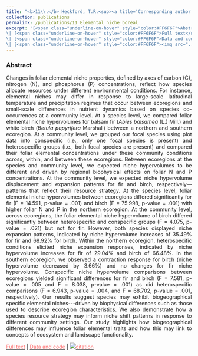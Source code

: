 ```yaml
---
title: "<b>11\\.</b> Heckford, T.R.<sup><a title='Corresponding author'>✉</a></sup>, Leroux, S.J., Vander Wal, E., <u>Rizzuto, M.</u>, Balluffi-Fry, J., Richmond, I.C., Wiersma, Y.F. **Foliar elemental niche responses of balsam fir (<i>Abies balsamea</i>) and white birch (<i>Betula papyrifera</i>) to differing community types across geographic scales.** Ecology and Evolution, 12, e9244. <img src='../images/open_access.png'>"
collection: publications
permalink: /publications/11_Elemental_niche_boreal
excerpt: '[<span class="underline-on-hover" style="color:#FF6F6F">Abstract</span>](../publications/11_Elemental_niche_boreal)
\| [<span class="underline-on-hover" style="color:#FF6F6F">Full text</span>](https://doi.org/10.1002/ece3.9244)
\| [<span class="underline-on-hover" style="color:#FF6F6F">Data and code</span>](https://doi.org/10.6084/m9.figshare.8247134)
\| [<span class="underline-on-hover" style="color:#FF6F6F"><img src="../images/bibtex.svg">citation</span>](../bibtex/11_Elemental_niche_boreal.bib)'
---
```


### Abstract

<p style='text-align: justify;'>
Changes in foliar elemental niche properties, defined by axes of carbon (C), nitrogen (N), and phosphorus (P) concentrations, reflect how species allocate resources under different environmental conditions. For instance, elemental niches may differ in response to large-scale latitudinal temperature and precipitation regimes that occur between ecoregions and small-scale differences in nutrient dynamics based on species co-occurrences at a community level. At a species level, we compared foliar elemental niche hypervolumes for balsam fir (<i>Abies balsamea</i> (L.) Mill.) and white birch (<i>Betula papyrifera</i> Marshall) between a northern and southern ecoregion. At a community level, we grouped our focal species using plot data into conspecific (i.e., only one focal species is present) and heterospecific groups (i.e., both focal species are present) and compared their foliar elemental concentrations under these community conditions across, within, and between these ecoregions. Between ecoregions at the species and community level, we expected niche hypervolumes to be different and driven by regional biophysical effects on foliar N and P concentrations. At the community level, we expected niche hypervolume displacement and expansion patterns for fir and birch, respectively—patterns that reflect their resource strategy. At the species level, foliar elemental niche hypervolumes between ecoregions differed significantly for fir (F = 14.591, p-value = .001) and birch (F = 75.998, p-value = .001) with higher foliar N and P in the northern ecoregion. At the community level, across ecoregions, the foliar elemental niche hypervolume of birch differed significantly between heterospecific and conspecific groups (F = 4.075, p-value = .021) but not for fir. However, both species displayed niche expansion patterns, indicated by niche hypervolume increases of 35.49% for fir and 68.92% for birch. Within the northern ecoregion, heterospecific conditions elicited niche expansion responses, indicated by niche hypervolume increases for fir of 29.04% and birch of 66.48%. In the southern ecoregion, we observed a contraction response for birch (niche hypervolume decreased by 3.66%) and no changes for fir niche hypervolume. Conspecific niche hypervolume comparisons between ecoregions yielded significant differences for fir and birch (F = 7.581, p-value = .005 and F = 8.038, p-value = .001) as did heterospecific comparisons (F = 6.943, p-value = .004, and F = 68.702, p-value = .001, respectively). Our results suggest species may exhibit biogeographical specific elemental niches---driven by biophysical differences such as those used to describe ecoregion characteristics. We also demonstrate how a species resource strategy may inform niche shift patterns in response to different community settings. Our study highlights how biogeographical differences may influence foliar elemental traits and how this may link to concepts of ecosystem and landscape functionality.
</p>

[<span class="underline-on-hover" style="color:#FF6F6F">Full text</span>](https://doi.org/10.1002/ece3.9244)
\| [<span class="underline-on-hover" style="color:#FF6F6F">Data and code</span>](https://doi.org/10.6084/m9.figshare.8247134)
\| [<span class="underline-on-hover" style="color:#FF6F6F"><img src="../images/bibtex.svg">citation</span>](../bibtex/11_Elemental_niche_boreal.bib)

